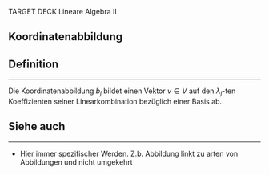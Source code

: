 
TARGET DECK
Lineare Algebra II

Koordinatenabbildung
--
## Definition
***
Die Koordinatenabbildung $b_j$ bildet einen Vektor $v\in V$ auf den $\lambda_j$-ten Koeffizienten seiner Linearkombination bezüglich einer Basis ab.
## Siehe auch
***
* Hier immer spezifischer Werden. Z.b. Abbildung linkt zu arten von Abbildungen und nicht umgekehrt
